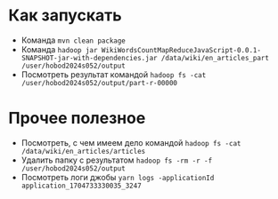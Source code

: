 # Как запускать

* Команда ```mvn clean package```
* Команда ```hadoop jar WikiWordsCountMapReduceJavaScript-0.0.1-SNAPSHOT-jar-with-dependencies.jar /data/wiki/en_articles_part /user/hobod2024s052/output```
* Посмотреть результат командой ```hadoop fs -cat /user/hobod2024s052/output/part-r-00000```

# Прочее полезное

* Посмотреть, с чем имеем дело командой ```hadoop fs -cat /data/wiki/en_articles/articles```
* Удалить папку с результатом ```hadoop fs -rm -r -f /user/hobod2024s052/output```
* Посмотреть логи джобы ```yarn logs -applicationId application_1704733330035_3247```